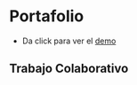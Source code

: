 # Portafolio

- Da click para ver el [demo][link]

[link]:https://danielcornelio.github.io/

## Trabajo Colaborativo